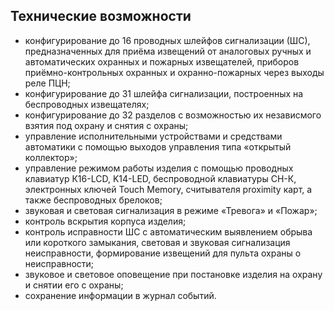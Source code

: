 ## Технические возможности

* конфигурирование до 16 проводных шлейфов сигнализации (ШС), предназначенных для приёма извещений от аналоговых ручных и автоматических охранных и пожарных извещателей, приборов приёмно-контрольных охранных и охранно-пожарных через выходы реле ПЦН;
* конфигурирование до 31 шлейфа сигнализации, построенных на беспроводных извещателях;
* конфигурирование до 32 разделов с возможностью их независмого взятия под охрану и снятия с охраны;
* управление исполнительными устройствами и средствами автоматики с помощью выходов управления типа «открытый коллектор»;
* управление режимом работы изделия с помощью проводных клавиатур К16-LCD, K14-LED, беспроводной клавиатуры СН-К, электронных ключей Touch Memory, считывателя рroximity карт, а также беспроводных брелоков;
* звуковая и световая сигнализация в режиме «Тревога» и «Пожар»;
* контроль вскрытия корпуса изделия;
* контроль исправности ШС с автоматическим выявлением обрыва или короткого замыкания, световая и звуковая сигнализация неисправности, формирование извещений для пульта охраны о неисправности;
* звуковое и световое оповещение при постановке изделия на охрану и снятии его с охраны;
* сохранение информации в журнал событий.

